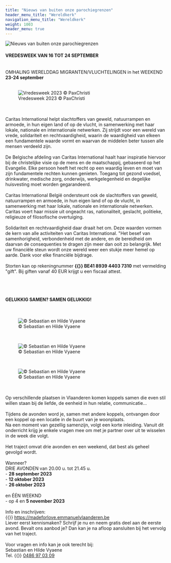 ```yaml
---
title: "Nieuws van buiten onze parochiegrenzen"
header_menu_title: "Wereldkerk"
navigation_menu_title: "Wereldkerk"
weight: 1003
header_menu: true
---
```


![Nieuws van buiten onze parochiegrenzen](images/nieuws-van-buiten-de-parochie.jpg)




#### VREDESWEEK VAN 16 TOT 24 SEPTEMBER
<br>
OMHALING WERELDDAG MIGRANTEN/VLUCHTELINGEN in het WEEKEND <b>23-24 september</b><br>
<br>
<figure><img src="images/pb-vrede.jpg" alt=" Vredesweek 2023 © PaxChristi" style="max-height: 500px; max-width: 500px;" /><figcaption> Vredesweek 2023 © PaxChristi</figcaption></figure><br>
<br>
Caritas International helpt slachtoffers van geweld, natuurrampen en armoede, in hun eigen land of op de vlucht, in samenwerking met haar lokale, nationale en internationale netwerken. Zij strijdt voor een wereld van vrede, solidariteit en rechtvaardigheid, waarin de waardigheid van elkeen een fundamentele waarde vormt en waarvan de middelen beter tussen alle mensen verdeeld zijn.<br>
<br>
De Belgische afdeling van Caritas International haalt haar inspiratie hiervoor bij de christelijke visie op de mens en de maatschappij, gebaseerd op het Evangelie. Elke persoon heeft het recht op een waardig leven en moet van zijn fundamentele rechten kunnen genieten. Toegang tot gezond voedsel, drinkwater, medische zorg, onderwijs, werkgelegenheid en degelijke huisvesting moet worden gegarandeerd.<br>
<br>
Caritas International België ondersteunt ook de slachtoffers van geweld, natuurrampen en armoede, in hun eigen land of op de vlucht, in samenwerking met haar lokale, nationale en internationale netwerken. Caritas voert haar missie uit ongeacht ras, nationaliteit, geslacht, politieke, religieuze of filosofische overtuiging.<br>
<br>
Solidariteit en rechtvaardigheid daar draait het om. Deze waarden vormen de kern van alle activiteiten van Caritas International. "Het besef van samenhorigheid, verbondenheid met de andere, en de bereidheid om daarvan de consequenties te dragen zijn meer dan ooit zo belangrijk. Met uw financiële steun wordt onze wereld weer een stukje meer hemel op aarde. Dank voor elke financiële bijdrage.<br>
<br>
Storten kan op rekeningnummer <b>{{<icon class="fa fa-piggy-bank">}}&nbsp;BE41 8939 4403 7310</b> met vermelding "gift". Bij giften vanaf 40 EUR krijgt u een fiscaal attest.<br>
<br>
<br>
<br>





#### GELUKKIG SAMEN? SAMEN GELUKKIG!
<br>
<figure><img src="images/pb-mfl1.jpg" alt=" © Sebastian en Hilde Vyaene" style="max-height: 500px; max-width: 500px;" /><figcaption> © Sebastian en Hilde Vyaene</figcaption></figure><br>
<figure><img src="images/pb-mfl2.jpg" alt=" © Sebastian en Hilde Vyaene" style="max-height: 500px; max-width: 500px;" /><figcaption> © Sebastian en Hilde Vyaene</figcaption></figure><br>
<figure><img src="images/pb-mfl3.jpg" alt=" © Sebastian en Hilde Vyaene" style="max-height: 500px; max-width: 500px;" /><figcaption> © Sebastian en Hilde Vyaene</figcaption></figure><br>
<br>
Op verschillende plaatsen in Vlaanderen komen koppels samen die even stil willen staan bij de liefde, de eenheid in hun relatie, communicatie...<br>
<br>
Tijdens de avonden word je, samen met andere koppels, ontvangen door een koppel op een locatie in de buurt van je woonplaats.<br>
Na een moment van gezellig samenzijn, volgt een korte inleiding. Vanuit dit onderricht krijg je enkele vragen mee om met je partner over uit te wisselen in de week die volgt.<br>
<br>
Het traject omvat drie avonden en een weekend, dat best als geheel gevolgd wordt.<br>
<br>
Wanneer?<br>
DRIE AVONDEN van 20.00 u. tot 21.45 u.<br>
- <b>28 september 2023</b><br>
- <b>12 oktober 2023</b><br>
- <b>26 oktober 2023</b><br>
<br>
en ÉÉN WEEKND<br>
- op 4 en <b>5 november 2023</b><br>
<br>
Info en inschrijven:<br>
{{<icon class="fa fa-external-link">}}&nbsp;<a href="https://madeforlove.emmanuelvlaanderen.be" taeget=_blank>https://madeforlove.emmanuelvlaanderen.be</a><br>
Liever eerst kennismaken? Schrijf je nu en neem gratis deel aan de eerste avond. Bevalt ons aanbod je? Dan kan je na afloop aansluiten bij het vervolg van het traject.<br>
<br>
Voor vragen en info kan je ook terecht bij:<br>
Sebastian en Hilde Vyaene<br>
Tel. {{<icon class="fa fa-phone">}}&nbsp;<a href="tel:0486970309">0486 97 03 09</a><br>
<br>
<br>
<br>


